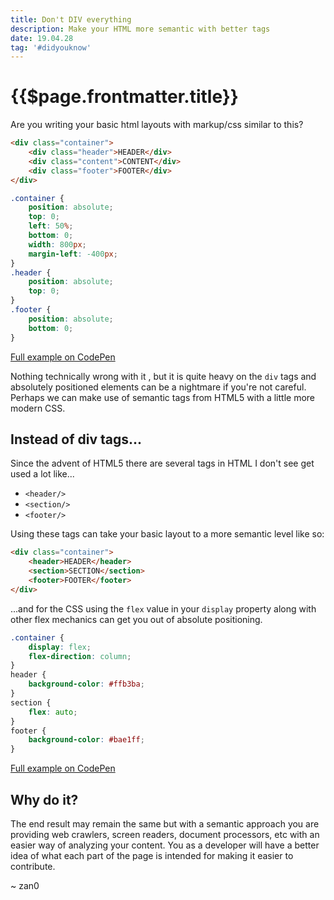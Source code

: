 ```yaml
---
title: Don't DIV everything
description: Make your HTML more semantic with better tags
date: 19.04.28
tag: '#didyouknow'
---
```


# {{$page.frontmatter.title}}

<Badge :text="$page.frontmatter.date" />
<Badge :text="$page.frontmatter.tag" />
<Tweet />

Are you writing your basic html layouts with markup/css similar to this?

```html
<div class="container">
	<div class="header">HEADER</div>
	<div class="content">CONTENT</div>
	<div class="footer">FOOTER</div>
</div>
```

```css
.container {
	position: absolute;
	top: 0;
	left: 50%;
	bottom: 0;
	width: 800px;
	margin-left: -400px;
}
.header {
	position: absolute;
	top: 0;
}
.footer {
	position: absolute;
	bottom: 0;
}
```

[Full example on CodePen](https://codepen.io/_zan0/pen/oOOOZq)

Nothing technically wrong with it , but it is quite heavy on the `div` tags and absolutely positioned elements can be a nightmare if you're not careful. Perhaps we can make use of semantic tags from HTML5 with a little more modern CSS.

## Instead of div tags...

Since the advent of HTML5 there are several tags in HTML I don't see get used a lot like...

- `<header/>`
- `<section/>`
- `<footer/>`

Using these tags can take your basic layout to a more semantic level like so:

```html
<div class="container">
	<header>HEADER</header>
	<section>SECTION</section>
	<footer>FOOTER</footer>
</div>
```

...and for the CSS using the `flex` value in your `display` property along with other flex mechanics can get you out of absolute positioning.

```css
.container {
	display: flex;
	flex-direction: column;
}
header {
	background-color: #ffb3ba;
}
section {
	flex: auto;
}
footer {
	background-color: #bae1ff;
}
```

[Full example on CodePen](https://codepen.io/_zan0/pen/ROOOpe)

## Why do it?

The end result may remain the same but with a semantic approach you are providing web crawlers, screen readers, document processors, etc with an easier way of analyzing your content. You as a developer will have a better idea of what each part of the page is intended for making it easier to contribute.

~ zan0

